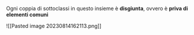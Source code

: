 Ogni coppia di sottoclassi in questo insieme è **disgiunta**, ovvero è **priva di elementi comuni**

![[Pasted image 20230814162113.png]]